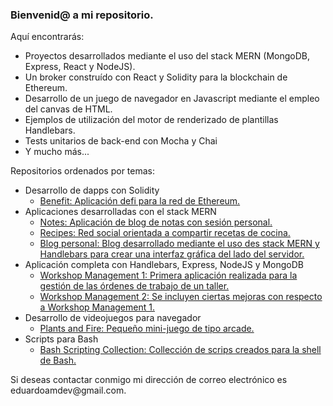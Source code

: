 <h3>Bienvenid@ a mi repositorio.</h3>

<p>Aquí encontrarás:</p>

<ul>

<li>Proyectos desarrollados mediante el uso del stack MERN (MongoDB, Express, React y NodeJS).</li>
<li>Un broker construído con React y Solidity para la blockchain de Ethereum.</li>
<li>Desarrollo de un juego de navegador en Javascript mediante el empleo del canvas de HTML.</li>
<li>Ejemplos de utilización del motor de renderizado de plantillas Handlebars.</li>
<li>Tests unitarios de back-end con Mocha y Chai</li>
<li>Y mucho más...</li>

</ul>

<p>Repositorios ordenados por temas:</p>

<ul>

<li>
<span>Desarrollo de dapps con Solidity</span>
<ul>
<li>
<a href="https://github.com/eduardoamdev/benefit">Benefit: Aplicación defi para la red de Ethereum.</a>
</li>
</ul>
</li>

<li>
<span>Aplicaciones desarrolladas con el stack MERN</span>
<ul>
<li>
<a href="https://github.com/eduardoamdev/notes">Notes: Aplicación de blog de notas con sesión personal.</a>
</li>
<li>
<a href="https://github.com/eduardoamdev/recipes">Recipes: Red social orientada a compartir recetas de cocina.</a>
</li>
<li>
<a href="https://github.com/eduardoamdev/personal-blog">Blog personal: Blog desarrollado mediante el uso des stack MERN y Handlebars para crear una interfaz gráfica del lado del servidor.</a>
</li>
</ul>
</li>

<li>
<span>Aplicación completa con Handlebars, Express, NodeJS y MongoDB</span>
<ul>
<li>
<a href="https://github.com/eduardoamdev/workshop-management-1">Workshop Management 1: Primera aplicación realizada para la gestión de las órdenes de trabajo de un taller.</a>
</li>
<li>
<a href="https://github.com/eduardoamdev/workshop-management-2">Workshop Management 2: Se incluyen ciertas mejoras con respecto a Workshop Management 1.</a>
</li>
</ul>
</li>

<li>
<span>Desarrollo de videojuegos para navegador</span>
<ul>
<li>
<a href="https://github.com/eduardoamdev/plants-and-fire">Plants and Fire: Pequeño mini-juego de tipo arcade.</a>
</li>
</ul>
</li>

<li>
<span>Scripts para Bash</span>
<ul>
<li>
<a href="https://github.com/eduardoamdev/bash_scripting_collection">Bash Scripting Collection: Collección de scrips creados para la shell de Bash.</a>
</li>
</ul>
</li>

</ul>

<p>Si deseas contactar conmigo mi dirección de correo electrónico es eduardoamdev@gmail.com.</p>
